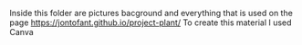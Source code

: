 Inside this folder are pictures bacground and everything that is used on the page https://jontofant.github.io/project-plant/
To create this material I used Canva
